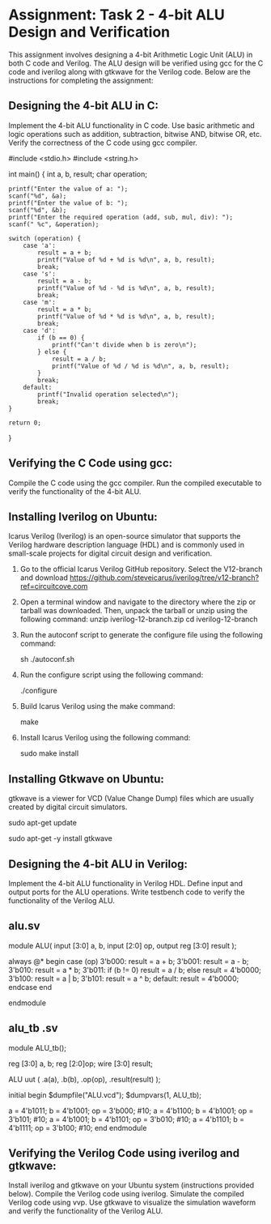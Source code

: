 # Assignment: Task 2 - 4-bit ALU Design and Verification
This assignment involves designing a 4-bit Arithmetic Logic Unit (ALU) in both C code and Verilog. The ALU design will be verified using gcc for the C code and iverilog along with gtkwave for the Verilog code. Below are the instructions for completing the assignment:

## Designing the 4-bit ALU in C:

Implement the 4-bit ALU functionality in C code.
Use basic arithmetic and logic operations such as addition, subtraction, bitwise AND, bitwise OR, etc.
Verify the correctness of the C code using gcc compiler.

#include <stdio.h>
#include <string.h>

int main() {
    int a, b, result;
    char operation;

    printf("Enter the value of a: ");
    scanf("%d", &a);
    printf("Enter the value of b: ");
    scanf("%d", &b);
    printf("Enter the required operation (add, sub, mul, div): ");
    scanf(" %c", &operation);

    switch (operation) {
        case 'a':
            result = a + b;
            printf("Value of %d + %d is %d\n", a, b, result);
            break;
        case 's':
            result = a - b;
            printf("Value of %d - %d is %d\n", a, b, result);
            break;
        case 'm':
            result = a * b;
            printf("Value of %d * %d is %d\n", a, b, result);
            break;
        case 'd':
            if (b == 0) {
                printf("Can't divide when b is zero\n");
            } else {
                result = a / b;
                printf("Value of %d / %d is %d\n", a, b, result);
            }
            break;
        default:
            printf("Invalid operation selected\n");
            break;
    }

    return 0;
}


## Verifying the C Code using gcc:

Compile the C code using the gcc compiler.
Run the compiled executable to verify the functionality of the 4-bit ALU.

## Installing Iverilog on Ubuntu:

Icarus Verilog (Iverilog) is an open-source simulator that supports the Verilog hardware description language (HDL) and is commonly used in small-scale projects for digital circuit design and verification.

1. Go to the official Icarus Verilog GitHub repository. Select the V12-branch and download
    https://github.com/steveicarus/iverilog/tree/v12-branch?ref=circuitcove.com
2. Open a terminal window and navigate to the directory where the zip or tarball was downloaded. Then, unpack the tarball or unzip using the following command:
     unzip iverilog-12-branch.zip
     cd iverilog-12-branch
4. Run the autoconf script to generate the configure file using the following command:
   
     sh ./autoconf.sh

6. Run the configure script using the following command:
   
     ./configure

8. Build Icarus Verilog using the make command:
   
      make
   
10. Install Icarus Verilog using the following command:
    
      sudo make install 

## Installing Gtkwave on Ubuntu:

gtkwave is a viewer for VCD (Value Change Dump) files which are usually created by digital circuit simulators. 

  sudo apt-get update

  sudo apt-get -y install gtkwave

## Designing the 4-bit ALU in Verilog:

Implement the 4-bit ALU functionality in Verilog HDL.
Define input and output ports for the ALU operations.
Write testbench code to verify the functionality of the Verilog ALU.

## alu.sv

module ALU(
    input [3:0] a, b,
    input [2:0] op,
    output reg [3:0] result
);

always @* begin
    case (op)
        3'b000: result = a + b;
        3'b001: result = a - b;
        3'b010: result = a * b;
        3'b011: if (b != 0) result = a / b;
                else result = 4'b0000;
        3'b100: result = a | b;
        3'b101: result = a ^ b;
        default: result = 4'b0000;
    endcase
end

endmodule

## alu_tb .sv

module ALU_tb();

reg [3:0] a, b;
reg [2:0]op;
wire [3:0] result; 

ALU uut (
.a(a),
.b(b),
.op(op),
.result(result)
);

initial begin
  $dumpfile("ALU.vcd");
  $dumpvars(1, ALU_tb);

a = 4'b1011; b = 4'b1001; op = 3'b000; #10;
a = 4'b1100; b = 4'b1001; op = 3'b101; #10;
a = 4'b1001; b = 4'b1101; op = 3'b010; #10;
a = 4'b1101; b = 4'b1111; op = 3'b100; #10;
end
endmodule

## Verifying the Verilog Code using iverilog and gtkwave:

Install iverilog and gtkwave on your Ubuntu system (instructions provided below).
Compile the Verilog code using iverilog.
Simulate the compiled Verilog code using vvp.
Use gtkwave to visualize the simulation waveform and verify the functionality of the Verilog ALU.



